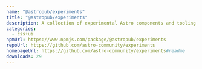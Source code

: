 ```yaml
---
name: "@astropub/experiments"
title: "@astropub/experiments"
description: A collection of experimental Astro components and tooling.
categories:
  - css+ui
npmUrl: https://www.npmjs.com/package/@astropub/experiments
repoUrl: https://github.com/astro-community/experiments
homepageUrl: https://github.com/astro-community/experiments#readme
downloads: 29
---
```

